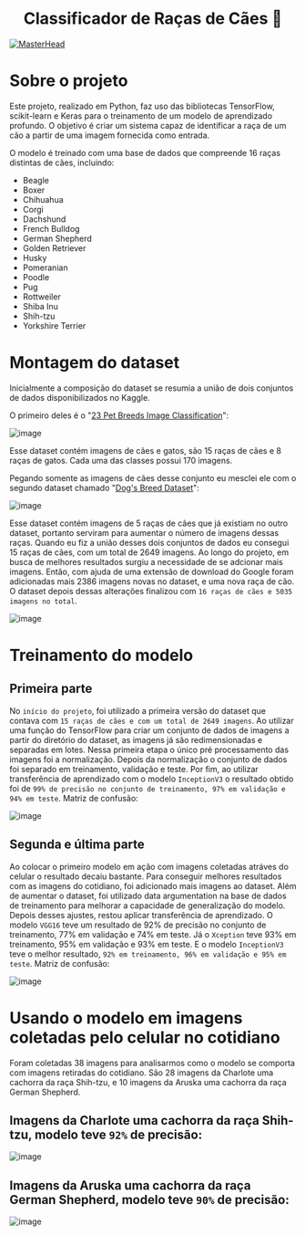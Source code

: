 <h1 align="center">Classificador de Raças de Cães 🐶</h1>

[![MasterHead](https://www.racoesreis.com.br/wordpress/wp-content/uploads/imagem_do_post-105.jpg)]()

# Sobre o projeto
Este projeto, realizado em Python, faz uso das bibliotecas TensorFlow, scikit-learn e Keras para o treinamento de um modelo de aprendizado profundo.
O objetivo é criar um sistema capaz de identificar a raça de um cão a partir de uma imagem fornecida como entrada.

O modelo é treinado com uma base de dados que compreende 16 raças distintas de cães, incluindo:
- Beagle
- Boxer
- Chihuahua
- Corgi
- Dachshund
- French Bulldog
- German Shepherd
- Golden Retriever
- Husky
- Pomeranian
- Poodle
- Pug
- Rottweiler
- Shiba Inu
- Shih-tzu
- Yorkshire Terrier

# Montagem do dataset
Inicialmente a composição do dataset se resumia a união de dois conjuntos de dados disponibilizados no Kaggle.

O primeiro deles é o "[23 Pet Breeds Image Classification](https://www.kaggle.com/datasets/aseemdandgaval/23-pet-breeds-image-classification)":

![image](https://github.com/VitorEduardoLimaKenor/Dog-Breeds-Classifier/assets/139798373/a915908a-e59f-4f47-891c-26f918077090)

Esse dataset contém imagens de cães e gatos, são 15 raças de cães e 8 raças de gatos. Cada uma das classes possui 170 imagens.

Pegando somente as imagens de cães desse conjunto eu mesclei ele com o segundo dataset chamado "[Dog's Breed Dataset](https://www.kaggle.com/datasets/yapwh1208/dogs-breed-dataset)": 

![image](https://github.com/VitorEduardoLimaKenor/Dog-Breeds-Classifier/assets/139798373/94d92606-38a5-405e-b6be-79eacc93b5f5)

Esse dataset contém imagens de 5 raças de cães que já existiam no outro dataset, portanto serviram para aumentar o número de imagens dessas raças.
Quando eu fiz a união desses dois conjuntos de dados eu consegui 15 raças de cães, com um total de 2649 imagens. Ao longo do projeto, em busca de melhores resultados
surgiu a necessidade de se adcionar mais imagens. Então, com ajuda de uma extensão de download do Google foram adicionadas mais 2386 imagens novas no dataset, e uma nova raça de cão.
O dataset depois dessas alterações finalizou com `16 raças de cães e 5035 imagens no total`.

![image](https://github.com/VitorEduardoLimaKenor/Dog-Breeds-Classifier/assets/139798373/3745d392-b59f-49c2-b178-ec57ceddb8e5)

# Treinamento do modelo 
## Primeira parte 
No `início do projeto`, foi utilizado a primeira versão do dataset que contava com `15 raças de cães e com um total de 2649 imagens`. 
Ao utilizar uma função do TensorFlow para criar um conjunto de dados de imagens a partir do diretório do dataset, as imagens já 
são redimensionadas e separadas em lotes. Nessa primeira etapa o único pré processamento das imagens foi a normalização. Depois
da normalização o conjunto de dados foi separado em treinamento, validação e teste. Por fim, ao utilizar transferência de aprendizado
com o modelo `InceptionV3` o resultado obtido foi de `99% de precisão no conjunto de treinamento, 97% em validação e 94% em teste`.
Matriz de confusão:

![image](https://github.com/VitorEduardoLimaKenor/Dog-Breeds-Classifier/assets/139798373/163a3476-d3a5-4a65-afdc-dc6966dc648a)

## Segunda e última parte 
Ao colocar o primeiro modelo em ação com imagens coletadas atráves do celular o resultado decaiu bastante. Para conseguir
melhores resultados com as imagens do cotidiano, foi adicionado mais imagens ao dataset. Além de aumentar o dataset, foi utilizado data argumentation
na base de dados de treinamento para melhorar a capacidade de generalização do modelo. Depois desses ajustes, restou aplicar transferência de aprendizado.
O modelo `VGG16` teve um resultado de 92% de precisão no conjunto de treinamento, 77% em validação e 74% em teste. Já o `Xception` teve 93% em treinamento, 95% em validação e 93% em teste.
E o modelo `InceptionV3` teve o melhor resultado, `92% em treinamento, 96% em validação e 95% em teste`. Matriz de confusão:

![image](https://github.com/VitorEduardoLimaKenor/Dog-Breeds-Classifier/assets/139798373/29cd8875-6f7f-4eae-ba45-10b68243cc36)

# Usando o modelo em imagens coletadas pelo celular no cotidiano

Foram coletadas 38 imagens para analisarmos como o modelo se comporta com imagens retiradas do cotidiano.
São 28 imagens da Charlote uma cachorra da raça Shih-tzu, e 10 imagens da Aruska uma cachorra da raça German Shepherd.

## Imagens da Charlote uma cachorra da raça Shih-tzu, modelo teve `92%` de precisão:

![image](https://github.com/VitorEduardoLimaKenor/Dog-Breeds-Classifier/assets/139798373/d164cb1b-14d5-4248-bf13-b2aff9c4d12e)

## Imagens da Aruska uma cachorra da raça German Shepherd, modelo teve `90%` de precisão:

![image](https://github.com/VitorEduardoLimaKenor/Dog-Breeds-Classifier/assets/139798373/d9133961-70b1-4181-a657-0c4df1589d18)




